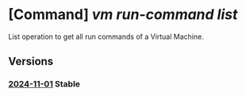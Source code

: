 # [Command] _vm run-command list_

List operation to get all run commands of a Virtual Machine.

## Versions

### [2024-11-01](/Resources/mgmt-plane/L3N1YnNjcmlwdGlvbnMve30vcmVzb3VyY2Vncm91cHMve30vcHJvdmlkZXJzL21pY3Jvc29mdC5jb21wdXRlL3ZpcnR1YWxtYWNoaW5lcy97fS9ydW5jb21tYW5kcw==/2024-11-01.xml) **Stable**

<!-- mgmt-plane /subscriptions/{}/resourcegroups/{}/providers/microsoft.compute/virtualmachines/{}/runcommands 2024-11-01 -->
